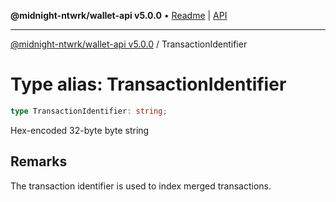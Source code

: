 **@midnight-ntwrk/wallet-api v5.0.0** • [Readme](../README.md) \| [API](../globals.md)

***

[@midnight-ntwrk/wallet-api v5.0.0](../README.md) / TransactionIdentifier

# Type alias: TransactionIdentifier

```ts
type TransactionIdentifier: string;
```

Hex-encoded 32-byte byte string

## Remarks

The transaction identifier is used to index merged transactions.

